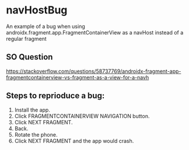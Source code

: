# navHostBug
An example of a bug when using androidx.fragment.app.FragmentContainerView as a navHost instead of a regular fragment

## SO Question
https://stackoverflow.com/questions/58737769/androidx-fragment-app-fragmentcontainerview-vs-fragment-as-a-view-for-a-navh

## Steps to reprioduce a bug:
1. Install the app.
2. Click FRAGMENTCONTAINERVIEW NAVIGATION button.
3. Click NEXT FRAGMENT.
4. Back.
5. Rotate the phone.
6. Click NEXT FRAGMENT and the app would crash.

